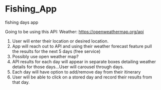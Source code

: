 # Fishing_App
fishing days app

Going to be using this API:
Weather: https://openweathermap.org/api

1. User will enter their location or desired location.
2. App will reach out to API and using their weather forecast feature pull the results for the next 5 days (free service)
3. Possibly use open weather map?
4. API results for each day will appear in separate boxes detailing weather details for those days...User will carousel through days.
5. Each day will have option to add/remove day from their itinerary
6. User will be able to click on a stored day and record their results from that day.
